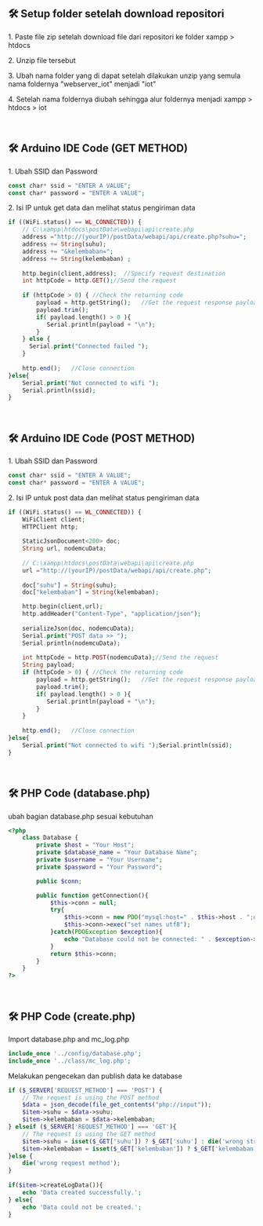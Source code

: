 <h2>🛠️ Setup folder setelah download repositori</h2>

<p>1. Paste file zip setelah download file dari repositori ke folder xampp > htdocs</p>
<p>2. Unzip file tersebut</p>
<p>3. Ubah nama folder yang di dapat setelah dilakukan unzip yang semula nama foldernya "webserver_iot" menjadi "iot"</p>
<p>4. Setelah nama foldernya diubah sehingga alur foldernya menjadi xampp > htdocs > iot</p>
<br>


<h2>🛠️ Arduino IDE Code (GET METHOD)</h2>

<p>1. Ubah SSID dan Password</p>

```php
const char* ssid = "ENTER A VALUE";
const char* password = "ENTER A VALUE";
```
<p>2. Isi IP untuk get data dan melihat status pengiriman data</p>

```php
if ((WiFi.status() == WL_CONNECTED)) {
    // C:\xampp\htdocs\postData\webapi\api\create.php
    address ="http://(yourIP)/postData/webapi/api/create.php?suhu=";
    address += String(suhu);
    address += "&kelembaban="; 
    address += String(kelembaban) ;
      
    http.begin(client,address);  //Specify request destination
    int httpCode = http.GET();//Send the request
      
    if (httpCode > 0) { //Check the returning code    
        payload = http.getString();   //Get the request response payload
        payload.trim();
        if( payload.length() > 0 ){
           Serial.println(payload + "\n");
        }
    } else {
      Serial.print("Connected failed ");
    }
    
    http.end();   //Close connection
}else{
    Serial.print("Not connected to wifi ");
    Serial.println(ssid);
}
```
<br>


<h2>🛠️ Arduino IDE Code (POST METHOD)</h2>

<p>1. Ubah SSID dan Password</p>

```php
const char* ssid = "ENTER A VALUE";
const char* password = "ENTER A VALUE";
```
<p>2. Isi IP untuk post data dan melihat status pengiriman data</p>

```php
if ((WiFi.status() == WL_CONNECTED)) {
    WiFiClient client;
    HTTPClient http;
    
    StaticJsonDocument<200> doc;
    String url, nodemcuData; 
    
    // C:\xampp\htdocs\postData\webapi\api\create.php
    url ="http://(yourIP)/postData/webapi/api/create.php";
    
    doc["suhu"] = String(suhu);
    doc["kelembaban"] = String(kelembaban);

    http.begin(client,url);
    http.addHeader("Content-Type", "application/json");
    
    serializeJson(doc, nodemcuData);
    Serial.print("POST data >> ");
    Serial.println(nodemcuData); 
  
    int httpCode = http.POST(nodemcuData);//Send the request
    String payload;  
    if (httpCode > 0) { //Check the returning code   
        payload = http.getString();   //Get the request response payload
        payload.trim();
        if( payload.length() > 0 ){
           Serial.println(payload + "\n");
        }
    }
    
    http.end();   //Close connection
}else{
    Serial.print("Not connected to wifi ");Serial.println(ssid);
}
```
<br>


<h2>🛠️ PHP Code (database.php)</h2>
<p>ubah bagian database.php sesuai kebutuhan</p>

```php
<?php 
    class Database {
        private $host = "Your Host";
        private $database_name = "Your Database Name";
        private $username = "Your Username";
        private $password = "Your Password";

        public $conn;

        public function getConnection(){
            $this->conn = null;
            try{
                $this->conn = new PDO("mysql:host=" . $this->host . ";dbname=" . $this->database_name, $this->username, $this->password);
                $this->conn->exec("set names utf8");
            }catch(PDOException $exception){
                echo "Database could not be connected: " . $exception->getMessage();
            }
            return $this->conn;
        }
    }  
?>
```
<br>


<h2>🛠️ PHP Code (create.php)</h2>
<p>Import database.php and mc_log.php</p>

```php
include_once '../config/database.php';
include_once '../class/mc_log.php';
```

<p>Melakukan pengecekan dan publish data ke database</p>

```php
if ($_SERVER['REQUEST_METHOD'] === 'POST') {
    // The request is using the POST method
    $data = json_decode(file_get_contents("php://input"));
    $item->suhu = $data->suhu;
    $item->kelembaban = $data->kelembaban;
} elseif ($_SERVER['REQUEST_METHOD'] === 'GET'){
    // The request is using the GET method
    $item->suhu = isset($_GET['suhu']) ? $_GET['suhu'] : die('wrong structure!');
    $item->kelembaban = isset($_GET['kelembaban']) ? $_GET['kelembaban'] : die('wrong structure!');
}else {
    die('wrong request method');
}
    
if($item->createLogData()){
    echo 'Data created successfully.';
} else{
    echo 'Data could not be created.';
}
```
